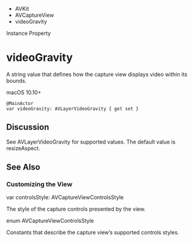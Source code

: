 

- AVKit
- AVCaptureView
-  videoGravity 

Instance Property

# videoGravity

A string value that defines how the capture view displays video within its bounds.

macOS 10.10+

``` source
@MainActor
var videoGravity: AVLayerVideoGravity { get set }
```

## Discussion

See AVLayerVideoGravity for supported values. The default value is resizeAspect.

## See Also

### Customizing the View

var controlsStyle: AVCaptureViewControlsStyle

The style of the capture controls presented by the view.

enum AVCaptureViewControlsStyle

Constants that describe the capture view’s supported controls styles.

